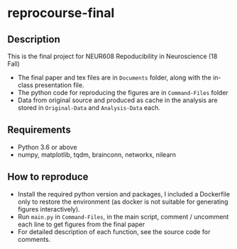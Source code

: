 # reprocourse-final

## Description
This is the final project for NEUR608 Repoducibility in Neuroscience (18 Fall)
- The final paper and tex files are in `Documents` folder, along with the in-class presentation file.
- The python code for reproducing the figures are in `Command-Files` folder
- Data from original source and produced as cache in the analysis are stored in `Original-Data` and `Analysis-Data` each.

## Requirements
- Python 3.6 or above
- numpy, matplotlib, tqdm, brainconn, networkx, nilearn

## How to reproduce
- Install the required python version and packages, I included a Dockerfile only to restore the environment (as docker is not suitable for generating figures interactively).
- Run `main.py` in `Command-Files`, in the main script, comment / uncomment each line to get figures from the final paper
- For detailed description of each function, see the source code for comments.